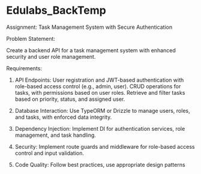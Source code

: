 # Edulabs_BackTemp
Assignment: Task Management System with Secure
Authentication

Problem Statement:

Create a backend API for a task management system with enhanced security and
user role management.

Requirements:

1. API Endpoints:
User registration and JWT-based authentication with role-based access
control (e.g., admin, user).
CRUD operations for tasks, with permissions based on user roles.
Retrieve and filter tasks based on priority, status, and assigned user.

2. Database Interaction:
Use TypeORM or Drizzle to manage users, roles, and tasks, with enforced
data integrity.

3. Dependency Injection:
Implement DI for authentication services, role management, and task
handling.

4. Security:
Implement route guards and middleware for role-based access control and
input validation.

5. Code Quality:
Follow best practices, use appropriate design patterns